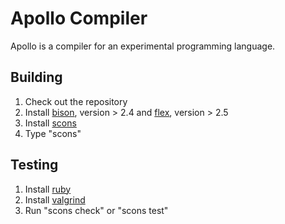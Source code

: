 Apollo Compiler
===============

Apollo is a compiler for an experimental programming language.

Building
--------

1. Check out the repository
2. Install [bison](http://www.gnu.org/software/bison), version > 2.4 and [flex](http://flex.sourceforge.net), version > 2.5
4. Install [scons](http://www.scons.org)
4. Type "scons"

Testing
-------

1. Install [ruby](http://www.ruby-lang.org)
2. Install [valgrind](http://www.valgrind.org)
3. Run "scons check" or "scons test"
